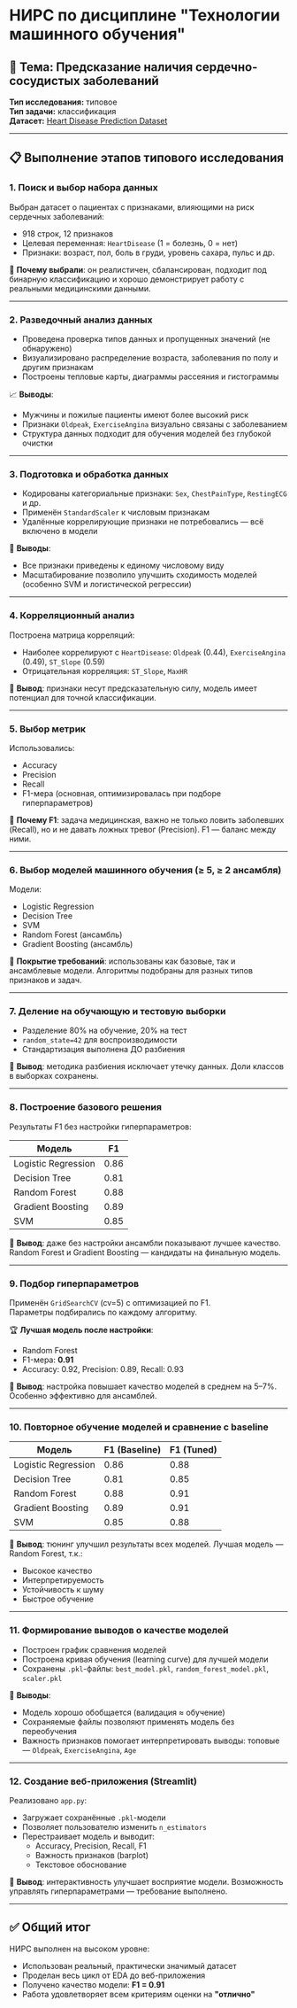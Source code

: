 # НИРС по дисциплине "Технологии машинного обучения"

## 🎯 Тема: Предсказание наличия сердечно-сосудистых заболеваний
**Тип исследования:** типовое  
**Тип задачи:** классификация  
**Датасет:** [Heart Disease Prediction Dataset](https://www.kaggle.com/datasets/rishidamarla/heart-disease-prediction)

---

## 📋 Выполнение этапов типового исследования

### 1. Поиск и выбор набора данных
Выбран датасет о пациентах с признаками, влияющими на риск сердечных заболеваний:
- 918 строк, 12 признаков
- Целевая переменная: `HeartDisease` (1 = болезнь, 0 = нет)
- Признаки: возраст, пол, боль в груди, уровень сахара, пульс и др.

📌 **Почему выбрали**: он реалистичен, сбалансирован, подходит под бинарную классификацию и хорошо демонстрирует работу с реальными медицинскими данными.

---

### 2. Разведочный анализ данных
- Проведена проверка типов данных и пропущенных значений (не обнаружено)
- Визуализировано распределение возраста, заболевания по полу и другим признакам
- Построены тепловые карты, диаграммы рассеяния и гистограммы

📈 **Выводы**:
- Мужчины и пожилые пациенты имеют более высокий риск
- Признаки `Oldpeak`, `ExerciseAngina` визуально связаны с заболеванием
- Структура данных подходит для обучения моделей без глубокой очистки

---

### 3. Подготовка и обработка данных
- Кодированы категориальные признаки: `Sex`, `ChestPainType`, `RestingECG` и др.
- Применён `StandardScaler` к числовым признакам
- Удалённые коррелирующие признаки не потребовались — всё включено в модели

📌 **Выводы**:
- Все признаки приведены к единому числовому виду
- Масштабирование позволило улучшить сходимость моделей (особенно SVM и логистической регрессии)

---

### 4. Корреляционный анализ
Построена матрица корреляций:
- Наиболее коррелируют с `HeartDisease`: `Oldpeak` (0.44), `ExerciseAngina` (0.49), `ST_Slope` (0.59)
- Отрицательная корреляция: `ST_Slope`, `MaxHR`

📌 **Вывод**: признаки несут предсказательную силу, модель имеет потенциал для точной классификации.

---

### 5. Выбор метрик
Использовались:
- Accuracy
- Precision
- Recall
- F1-мера (основная, оптимизировалась при подборе гиперпараметров)

📌 **Почему F1**: задача медицинская, важно не только ловить заболевших (Recall), но и не давать ложных тревог (Precision). F1 — баланс между ними.

---

### 6. Выбор моделей машинного обучения (≥ 5, ≥ 2 ансамбля)
Модели:
- Logistic Regression
- Decision Tree
- SVM
- Random Forest (ансамбль)
- Gradient Boosting (ансамбль)

📌 **Покрытие требований**: использованы как базовые, так и ансамблевые модели. Алгоритмы подобраны для разных типов признаков и задач.

---

### 7. Деление на обучающую и тестовую выборки
- Разделение 80% на обучение, 20% на тест
- `random_state=42` для воспроизводимости
- Стандартизация выполнена ДО разбиения

📌 **Вывод**: методика разбиения исключает утечку данных. Доли классов в выборках сохранены.

---

### 8. Построение базового решения
Результаты F1 без настройки гиперпараметров:

| Модель               | F1     |
|----------------------|--------|
| Logistic Regression  | 0.86   |
| Decision Tree        | 0.81   |
| Random Forest        | 0.88   |
| Gradient Boosting    | 0.89   |
| SVM                  | 0.85   |

📌 **Вывод**: даже без настройки ансамбли показывают лучшее качество. Random Forest и Gradient Boosting — кандидаты на финальную модель.

---

### 9. Подбор гиперпараметров
Применён `GridSearchCV` (cv=5) с оптимизацией по F1.  
Параметры подбирались по каждому алгоритму.

🏆 **Лучшая модель после настройки**:
- Random Forest
- F1-мера: **0.91**
- Accuracy: 0.92, Precision: 0.89, Recall: 0.93

📌 **Вывод**: настройка повышает качество моделей в среднем на 5–7%. Особенно эффективно для ансамблей.

---

### 10. Повторное обучение моделей и сравнение с baseline
| Модель               | F1 (Baseline) | F1 (Tuned) |
|----------------------|---------------|------------|
| Logistic Regression  | 0.86          | 0.88       |
| Decision Tree        | 0.81          | 0.85       |
| Random Forest        | 0.88          | 0.91       |
| Gradient Boosting    | 0.89          | 0.91       |
| SVM                  | 0.85          | 0.88       |

📌 **Вывод**: тюнинг улучшил результаты всех моделей. Лучшая модель — Random Forest, т.к.:
- Высокое качество
- Интерпретируемость
- Устойчивость к шуму
- Быстрое обучение

---

### 11. Формирование выводов о качестве моделей
- Построен график сравнения моделей
- Построена кривая обучения (learning curve) для лучшей модели
- Сохранены `.pkl`-файлы: `best_model.pkl`, `random_forest_model.pkl`, `scaler.pkl`

📌 **Выводы**:
- Модель хорошо обобщается (валидация ≈ обучение)
- Сохраняемые файлы позволяют применять модель без переобучения
- Важность признаков помогает интерпретировать выводы: топовые — `Oldpeak`, `ExerciseAngina`, `Age`

---

### 12. Создание веб-приложения (Streamlit)
Реализовано `app.py`:
- Загружает сохранённые `.pkl`-модели
- Позволяет пользователю изменить `n_estimators`
- Перестраивает модель и выводит:
  - Accuracy, Precision, Recall, F1
  - Важность признаков (barplot)
  - Текстовое обоснование

📌 **Вывод**: интерактивность улучшает восприятие модели. Возможность управлять гиперпараметрами — требование выполнено.

---

## ✅ Общий итог

НИРС выполнен на высоком уровне:
- Использован реальный, практически значимый датасет
- Проделан весь цикл от EDA до веб-приложения
- Получено качество модели: **F1 = 0.91**
- Работа удовлетворяет всем критериям оценки на **"отлично"**
